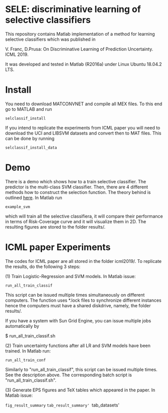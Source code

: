 # SELE: discriminative learning of selective classifiers

This repository contains Matlab implementation of a method for learning selective
classifiers which was published in

V. Franc, D.Prusa: On Discriminative Learning of Prediction Uncertainty. ICML 2019.

It was developed and tested in Matlab (R2016a) under Linux Ubuntu 18.04.2 LTS.


# Install

You need to download MATCONVNET and compile all MEX files. To this end go to MATLAB
and run 

`selclassif_install`


If you intend to replicate the experiments from ICML paper you will need to
download the UCI and LIBSVM datasets and convert then to MAT files. This can be done
by running 

`selclassif_install_data`


# Demo

There is a demo which shows how to a train selective classifier. The predictor
is the multi-class SVM classifier. Then, there are 4 different methods how to
construct the selection function. The theory behind is
outlined [here](http://cmp.felk.cvut.cz/~xfrancv/pages/sele.html). In Matlab run

`example_svm`

which will train all the selective classifiera, it will compare their performance in terms of
Risk-Coverage curve and it will visualize them in 2D. The resulting figures are stored
to the folder results/.


# ICML paper Experiments

The codes for ICML paper are all stored in the folder icml2019/. To replicate the results, do
the following 3 steps:

(1) Train Logistic-Regression and SVM models. In Matlab issue:

`run_all_train_classif`

This script can be issued multiple times simultaneously on different computers. The function 
uses *.lock files to synchronize different instances hence the computers must have a 
shared diskdrive, namely, the folder results/.

If you have a system with Sun Grid Engine, you can issue multiple jobs automatically by 

$ run_all_train_classif.sh

(2) Train uncertainty functions after all LR and SVM models have been trained. In Matlab run:

`run_all_train_conf`

Similarly to "run_all_train_classif", this script can be issued multiple times. See
the description above. The corresponding batch script is "run_all_train_classif.sh".


(3) Generate EPS figures and TeX tables which appeared in the paper. In Matlab issue:

`fig_result_summary`
`tab_result_summary'
`tab_datasets'


